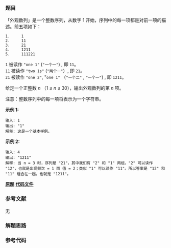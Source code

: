 ### 题目
「外观数列」是一个整数序列，从数字 1 开始，序列中的每一项都是对前一项的描述。前五项如下：

    
    
    1.     1
    2.     11
    3.     21
    4.     1211
    5.     111221
    

`1` 被读作  `"one 1"`  (`"一个一"`) , 即 `11`。  
`11` 被读作 `"two 1s"` (`"两个一"`）, 即 `21`。  
`21` 被读作 `"one 2"`,  "`one 1"` （`"一个二"` ,  `"一个一"`) , 即 `1211`。

给定一个正整数 _n_ （1 ≤  _n_  ≤ 30），输出外观数列的第 _n_ 项。

注意：整数序列中的每一项将表示为一个字符串。



**示例  1:**

    
    
    输入: 1
    输出: "1"
    解释: 这是一个基本样例。

**示例 2:**

    
    
    输入: 4
    输出: "1211"
    解释: 当 n = 3 时，序列是 "21"，其中我们有 "2" 和 "1" 两组，"2" 可以读作 "12"，也就是出现频次 = 1 而 值 = 2；类似 "1" 可以读作 "11"。所以答案是 "12" 和 "11" 组合在一起，也就是 "1211"。

 **[原题](https://leetcode-cn.com/problems/count-and-say/)**    **[代码文件]()**


### 参考文献
无

### 解题思路




### 参考代码

```go


```




